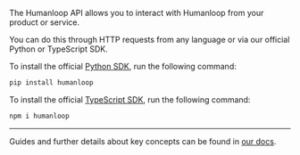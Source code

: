 The Humanloop API allows you to interact with Humanloop from your product or service.

You can do this through HTTP requests from any language or via our official Python or TypeScript SDK.

To install the official [Python SDK](https://pypi.org/project/humanloop/), run the following command:

```bash
pip install humanloop
```

To install the official [TypeScript SDK](https://www.npmjs.com/package/humanloop), run the following command:

```bash
npm i humanloop
```

---

Guides and further details about key concepts can be found in [our docs](/docs/getting-started/overview).